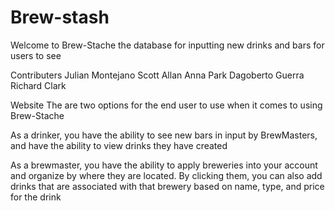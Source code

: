 # Brew-stash

Welcome to Brew-Stache the database for inputting new drinks and bars for users to see

Contributers
Julian Montejano Scott Allan Anna Park Dagoberto Guerra Richard Clark

Website
The are two options for the end user to use when it comes to using Brew-Stache

As a drinker, you have the ability to see new bars in input by BrewMasters, and have the ability to view drinks they have created

As a brewmaster, you have the ability to apply breweries into your account and organize by where they are located.
By clicking them, you can also add drinks that are associated with that brewery based on name, type, and price for the drink
